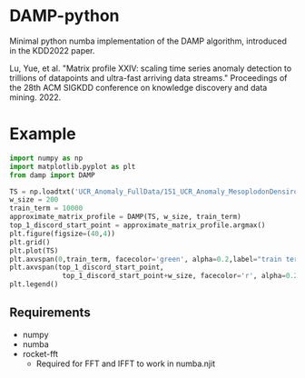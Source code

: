 # DAMP-python
Minimal python numba implementation of the DAMP algorithm, introduced in the KDD2022 paper.

Lu, Yue, et al. "Matrix profile XXIV: scaling time series anomaly detection to trillions of datapoints and ultra-fast arriving data streams." Proceedings of the 28th ACM SIGKDD conference on knowledge discovery and data mining. 2022.

# Example
```python
import numpy as np
import matplotlib.pyplot as plt
from damp import DAMP

TS = np.loadtxt('UCR_Anomaly_FullData/151_UCR_Anomaly_MesoplodonDensirostris_10000_19280_19440.txt')
w_size = 200
train_term = 10000
approximate_matrix_profile = DAMP(TS, w_size, train_term)
top_1_discord_start_point = approximate_matrix_profile.argmax()
plt.figure(figsize=(40,4))
plt.grid()
plt.plot(TS)
plt.axvspan(0,train_term, facecolor='green', alpha=0.2,label="train term")
plt.axvspan(top_1_discord_start_point,
             top_1_discord_start_point+w_size, facecolor='r', alpha=0.2,label="anomaly")
plt.legend()
```

## Requirements
- numpy
- numba
- rocket-fft
  - Required for FFT and IFFT to work in numba.njit
